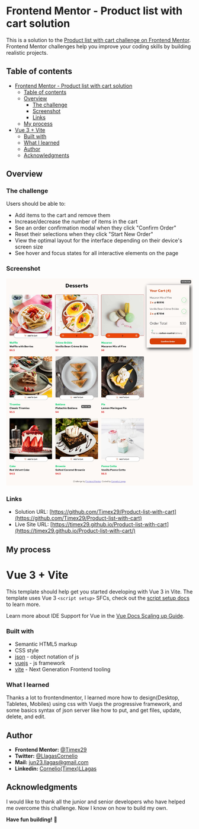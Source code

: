 # Frontend Mentor - Product list with cart solution

This is a solution to the [Product list with cart challenge on Frontend Mentor](https://www.frontendmentor.io/challenges/product-list-with-cart-5MmqLVAp_d). Frontend Mentor challenges help you improve your coding skills by building realistic projects. 

## Table of contents

- [Frontend Mentor - Product list with cart solution](#frontend-mentor---product-list-with-cart-solution)
  - [Table of contents](#table-of-contents)
  - [Overview](#overview)
    - [The challenge](#the-challenge)
    - [Screenshot](#screenshot)
    - [Links](#links)
  - [My process](#my-process)
- [Vue 3 + Vite](#vue-3--vite)
    - [Built with](#built-with)
    - [What I learned](#what-i-learned)
  - [Author](#author)
  - [Acknowledgments](#acknowledgments)

## Overview

### The challenge

Users should be able to:

- Add items to the cart and remove them
- Increase/decrease the number of items in the cart
- See an order confirmation modal when they click "Confirm Order"
- Reset their selections when they click "Start New Order"
- View the optimal layout for the interface depending on their device's screen size
- See hover and focus states for all interactive elements on the page

### Screenshot

![](./design/active-states.jpg)

### Links

- Solution URL: [https://github.com/Timex29/Product-list-with-cart](https://github.com/Timex29/Product-list-with-cart)
- Live Site URL: [https://timex29.github.io/Product-list-with-cart](https://timex29.github.io/Product-list-with-cart/)

## My process
# Vue 3 + Vite

This template should help get you started developing with Vue 3 in Vite. The template uses Vue 3 `<script setup>` SFCs, check out the [script setup docs](https://v3.vuejs.org/api/sfc-script-setup.html#sfc-script-setup) to learn more.

Learn more about IDE Support for Vue in the [Vue Docs Scaling up Guide](https://vuejs.org/guide/scaling-up/tooling.html#ide-support).

### Built with

- Semantic HTML5 markup
- CSS style
- [json](https://www.w3schools.com/js/js_json_intro.asp) - object notation of js
- [vuejs](https://vuejs.org/) - js framework
- [vite](https://vitejs.dev/) - Next Generation Frontend tooling

### What I learned

Thanks a lot to frontendmentor, I learned more how to design(Desktop, Tabletes, Mobiles) using css with Vuejs the progressive framework, and some basics syntax of json server like how to put, and get files, update, delete, and edit.  

## Author

- **Frontend Mentor:** [@Timex29](https://www.frontendmentor.io/profile/Timex29)
- **Twitter:** [@LlagasCornelio](https://x.com/LlagasCornelio)
- **Mail:** [jun23.llagas@gmail.com](https://mail.google.com/)
- **Linkedin:** [Cornelio(Timex)LLagas](https://www.linkedin.com/in/cornelio-llagas-42529b186/)

## Acknowledgments
I would like to thank all the junior and senior developers who have helped me overcome this challenge. Now I know on how to build my own.

**Have fun building!** 🚀

